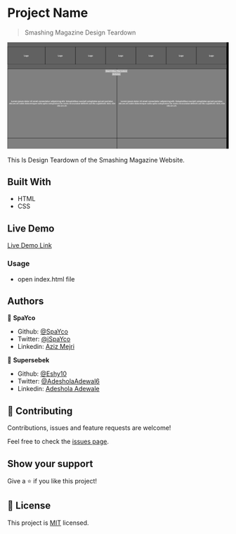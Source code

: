 # Project Name

> Smashing Magazine Design Teardown

![screenshot](./screenshot.jpeg)

This Is Design Teardown of the Smashing Magazine Website.

## Built With

- HTML
- CSS

## Live Demo

[Live Demo Link](https://htmlpreview.github.io/?https://github.com/Spayco/Smashing-Magazine-Clone/blob/feature-branch/index.html)


### Usage

- open index.html file



## Authors

👤 **SpaYco**

- Github: [@SpaYco](https://github.com/SpaYco)
- Twitter: [@iSpaYco](https://twitter.com/iSpaYco)
- Linkedin: [Aziz Mejri](https://www.linkedin.com/in/spayco/)

👤 **Supersebek**

- Github: [@Eshy10](https://github.com/Eshy10)
- Twitter: [@AdesholaAdewal6](https://twitter.com/AdesholaAdewal6)
- Linkedin: [Adeshola Adewale ](https://www.linkedin.com/in/adewale-adeshola-b0b581139/ )

## 🤝 Contributing

Contributions, issues and feature requests are welcome!

Feel free to check the [issues page](issues/).

## Show your support

Give a ⭐️ if you like this project!
## 📝 License

This project is [MIT](LICENSE) licensed.
